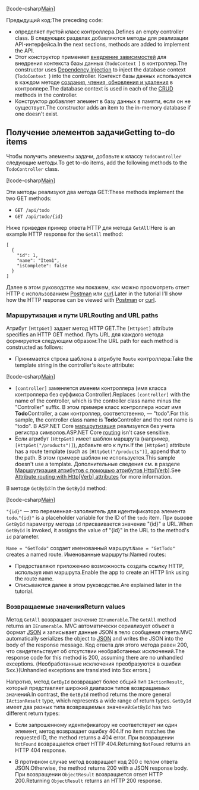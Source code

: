 [!code-csharp[Main](../../tutorials/first-web-api/sample/TodoApi/Controllers/TodoController2.cs?name=snippet_todo1)]

<span data-ttu-id="7a9a1-101">Предыдущий код:</span><span class="sxs-lookup"><span data-stu-id="7a9a1-101">The preceding code:</span></span>

* <span data-ttu-id="7a9a1-102">определяет пустой класс контроллера.</span><span class="sxs-lookup"><span data-stu-id="7a9a1-102">Defines an empty controller class.</span></span> <span data-ttu-id="7a9a1-103">В следующих разделах добавляются методы для реализации API-интерфейса.</span><span class="sxs-lookup"><span data-stu-id="7a9a1-103">In the next sections, methods are added to implement the API.</span></span>
* <span data-ttu-id="7a9a1-104">Этот конструктор применяет [внедрение зависимостей](xref:fundamentals/dependency-injection) для внедрения контекста базы данных (`TodoContext `) в контроллер.</span><span class="sxs-lookup"><span data-stu-id="7a9a1-104">The constructor uses [Dependency Injection](xref:fundamentals/dependency-injection) to inject the database context (`TodoContext `) into the controller.</span></span> <span data-ttu-id="7a9a1-105">Контекст базы данных используется в каждом методе [создания, чтения, обновления и удаления](https://wikipedia.org/wiki/Create,_read,_update_and_delete) в контроллере.</span><span class="sxs-lookup"><span data-stu-id="7a9a1-105">The database context is used in each of the [CRUD](https://wikipedia.org/wiki/Create,_read,_update_and_delete) methods in the controller.</span></span>
* <span data-ttu-id="7a9a1-106">Конструктор добавляет элемент в базу данных в памяти, если он не существует.</span><span class="sxs-lookup"><span data-stu-id="7a9a1-106">The constructor adds an item to the in-memory database if one doesn't exist.</span></span>

## <a name="getting-to-do-items"></a><span data-ttu-id="7a9a1-107">Получение элементов задачи</span><span class="sxs-lookup"><span data-stu-id="7a9a1-107">Getting to-do items</span></span>

<span data-ttu-id="7a9a1-108">Чтобы получить элементы задачи, добавьте к классу `TodoController` следующие методы.</span><span class="sxs-lookup"><span data-stu-id="7a9a1-108">To get to-do items, add the following methods to the `TodoController` class.</span></span>

[!code-csharp[Main](../../tutorials/first-web-api/sample/TodoApi/Controllers/TodoController.cs?name=snippet_GetAll)]

<span data-ttu-id="7a9a1-109">Эти методы реализуют два метода GET:</span><span class="sxs-lookup"><span data-stu-id="7a9a1-109">These methods implement the two GET methods:</span></span>

* `GET /api/todo`
* `GET /api/todo/{id}`

<span data-ttu-id="7a9a1-110">Ниже приведен пример ответа HTTP для метода `GetAll`:</span><span class="sxs-lookup"><span data-stu-id="7a9a1-110">Here is an example HTTP response for the `GetAll` method:</span></span>

```
[
  {
    "id": 1,
    "name": "Item1",
    "isComplete": false
  }
]
   ```

<span data-ttu-id="7a9a1-111">Далее в этом руководстве мы покажем, как можно просмотреть ответ HTTP с использованием [Postman](https://www.getpostman.com/) или [curl](https://developer.apple.com/legacy/library/documentation/Darwin/Reference/ManPages/man1/curl.1.html).</span><span class="sxs-lookup"><span data-stu-id="7a9a1-111">Later in the tutorial I'll show how the HTTP response can be viewed with [Postman](https://www.getpostman.com/) or [curl](https://developer.apple.com/legacy/library/documentation/Darwin/Reference/ManPages/man1/curl.1.html).</span></span>

### <a name="routing-and-url-paths"></a><span data-ttu-id="7a9a1-112">Маршрутизация и пути URL</span><span class="sxs-lookup"><span data-stu-id="7a9a1-112">Routing and URL paths</span></span>

<span data-ttu-id="7a9a1-113">Атрибут `[HttpGet]` задает метод HTTP GET.</span><span class="sxs-lookup"><span data-stu-id="7a9a1-113">The `[HttpGet]` attribute specifies an HTTP GET method.</span></span> <span data-ttu-id="7a9a1-114">Путь URL для каждого метода формируется следующим образом:</span><span class="sxs-lookup"><span data-stu-id="7a9a1-114">The URL path for each method is constructed as follows:</span></span>

* <span data-ttu-id="7a9a1-115">Принимается строка шаблона в атрибуте `Route` контроллера:</span><span class="sxs-lookup"><span data-stu-id="7a9a1-115">Take the template string in the controller's `Route` attribute:</span></span>

[!code-csharp[Main](../../tutorials/first-web-api/sample/TodoApi/Controllers/TodoController.cs?name=TodoController&highlight=3)]

* <span data-ttu-id="7a9a1-116">`[controller]` заменяется именем контроллера (имя класса контроллера без суффикса Controller).</span><span class="sxs-lookup"><span data-stu-id="7a9a1-116">Replaces `[controller]` with the name of the controller, which is the controller class name minus the "Controller" suffix.</span></span> <span data-ttu-id="7a9a1-117">В этом примере класс контроллера носит имя **Todo**Controller, а сам контроллер, соответственно, — "todo".</span><span class="sxs-lookup"><span data-stu-id="7a9a1-117">For this sample, the controller class name is **Todo**Controller and the root name is "todo".</span></span> <span data-ttu-id="7a9a1-118">В ASP.NET Core [маршрутизация](xref:mvc/controllers/routing) реализуется без учета регистра символов.</span><span class="sxs-lookup"><span data-stu-id="7a9a1-118">ASP.NET Core [routing](xref:mvc/controllers/routing) isn't case sensitive.</span></span>
* <span data-ttu-id="7a9a1-119">Если атрибут `[HttpGet]` имеет шаблон маршрута (например, `[HttpGet("/products")]`), добавьте его к пути.</span><span class="sxs-lookup"><span data-stu-id="7a9a1-119">If the `[HttpGet]` attribute has a route template (such as `[HttpGet("/products")]`, append that to the path.</span></span> <span data-ttu-id="7a9a1-120">В этом примере шаблон не используется.</span><span class="sxs-lookup"><span data-stu-id="7a9a1-120">This sample doesn't use a template.</span></span> <span data-ttu-id="7a9a1-121">Дополнительные сведения см. в разделе [Маршрутизация атрибутов с помощью атрибутов Http[Verb]](xref:mvc/controllers/routing#attribute-routing-with-httpverb-attributes).</span><span class="sxs-lookup"><span data-stu-id="7a9a1-121">See [Attribute routing with Http[Verb] attributes](xref:mvc/controllers/routing#attribute-routing-with-httpverb-attributes) for more information.</span></span>

<span data-ttu-id="7a9a1-122">В методе `GetById`:</span><span class="sxs-lookup"><span data-stu-id="7a9a1-122">In the `GetById` method:</span></span>

[!code-csharp[Main](../../tutorials/first-web-api/sample/TodoApi/Controllers/TodoController.cs?name=snippet_GetByID&highlight=1-2)]

<span data-ttu-id="7a9a1-123">`"{id}"` — это переменная-заполнитель для идентификатора элемента `todo`.</span><span class="sxs-lookup"><span data-stu-id="7a9a1-123">`"{id}"` is a placeholder variable for the ID of the `todo` item.</span></span> <span data-ttu-id="7a9a1-124">При вызове `GetById` параметру метода `id` присваивается значение "{id}" в URL.</span><span class="sxs-lookup"><span data-stu-id="7a9a1-124">When `GetById` is invoked, it assigns the value of "{id}" in the URL to the method's `id` parameter.</span></span>

<span data-ttu-id="7a9a1-125">`Name = "GetTodo"` создает именованный маршрут.</span><span class="sxs-lookup"><span data-stu-id="7a9a1-125">`Name = "GetTodo"` creates a named route.</span></span> <span data-ttu-id="7a9a1-126">Именованные маршруты:</span><span class="sxs-lookup"><span data-stu-id="7a9a1-126">Named routes:</span></span>

* <span data-ttu-id="7a9a1-127">Предоставляют приложению возможность создать ссылку HTTP, используя имя маршрута.</span><span class="sxs-lookup"><span data-stu-id="7a9a1-127">Enable the app to create an HTTP link using the route name.</span></span>
* <span data-ttu-id="7a9a1-128">Описываются далее в этом руководстве.</span><span class="sxs-lookup"><span data-stu-id="7a9a1-128">Are explained later in the tutorial.</span></span>

### <a name="return-values"></a><span data-ttu-id="7a9a1-129">Возвращаемые значения</span><span class="sxs-lookup"><span data-stu-id="7a9a1-129">Return values</span></span>

<span data-ttu-id="7a9a1-130">Метод `GetAll` возвращает значение `IEnumerable`.</span><span class="sxs-lookup"><span data-stu-id="7a9a1-130">The `GetAll` method returns an `IEnumerable`.</span></span> <span data-ttu-id="7a9a1-131">MVC автоматически сериализует объект в формат [JSON](http://www.json.org/) и записывает данные JSON в тело сообщения ответа.</span><span class="sxs-lookup"><span data-stu-id="7a9a1-131">MVC automatically serializes the object to [JSON](http://www.json.org/) and writes the JSON into the body of the response message.</span></span> <span data-ttu-id="7a9a1-132">Код ответа для этого метода равен 200, что свидетельствует об отсутствии необработанных исключений.</span><span class="sxs-lookup"><span data-stu-id="7a9a1-132">The response code for this method is 200, assuming there are no unhandled exceptions.</span></span> <span data-ttu-id="7a9a1-133">(Необработанные исключения преобразуются в ошибки 5xx.)</span><span class="sxs-lookup"><span data-stu-id="7a9a1-133">(Unhandled exceptions are translated into 5xx errors.)</span></span>

<span data-ttu-id="7a9a1-134">Напротив, метод `GetById` возвращает более общий тип `IActionResult`, который представляет широкий диапазон типов возвращаемых значений.</span><span class="sxs-lookup"><span data-stu-id="7a9a1-134">In contrast, the `GetById` method returns the more general `IActionResult` type, which represents a wide range of return types.</span></span> <span data-ttu-id="7a9a1-135">`GetById` имеет два разных типа возвращаемых значений:</span><span class="sxs-lookup"><span data-stu-id="7a9a1-135">`GetById` has two different return types:</span></span>

* <span data-ttu-id="7a9a1-136">Если запрошенному идентификатору не соответствует ни один элемент, метод возвращает ошибку 404.</span><span class="sxs-lookup"><span data-stu-id="7a9a1-136">If no item matches the requested ID, the method returns a 404 error.</span></span> <span data-ttu-id="7a9a1-137">При возвращении `NotFound` возвращается ответ HTTP 404.</span><span class="sxs-lookup"><span data-stu-id="7a9a1-137">Returning `NotFound` returns an HTTP 404 response.</span></span>

* <span data-ttu-id="7a9a1-138">В противном случае метод возвращает код 200 с телом ответа JSON.</span><span class="sxs-lookup"><span data-stu-id="7a9a1-138">Otherwise, the method returns 200 with a JSON response body.</span></span> <span data-ttu-id="7a9a1-139">При возвращении `ObjectResult` возвращается ответ HTTP 200.</span><span class="sxs-lookup"><span data-stu-id="7a9a1-139">Returning `ObjectResult` returns an HTTP 200 response.</span></span>
